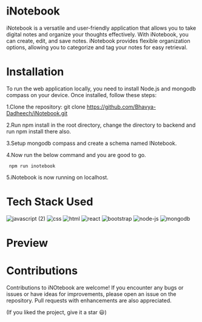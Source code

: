 # iNotebook

iNotebook is a versatile and user-friendly application that allows you to take digital notes and organize your thoughts effectively. With iNotebook, you can create, edit, and save notes. iNotebook provides flexible organization options, allowing you to categorize and tag your notes for easy retrieval.

# Installation

To run the web application locally, you need to install Node.js and mongodb compass on your device. Once installed, follow these steps:
 
 1.Clone the repository: git clone https://github.com/Bhavya-Dadheech/iNotebook.git
 
 2.Run npm install in the root directory, change the directory to backend and run npm install there also.
 
 3.Setup mongodb compass and create a schema named INotebook.
    
 4.Now run the below command and you are good to go.
     
     npm run inotebook

 5.iNotebook is now running on localhost.

# Tech Stack Used

![javascript (2)](https://github.com/Bhavya-Dadheech/TextUtils/assets/70031238/378bd702-6ff9-4479-b7cd-c5ad79200408)
![css](https://github.com/Bhavya-Dadheech/TextUtils/assets/70031238/e78dc152-9a55-41fb-8fcb-c2686fdbb39b)
![html](https://github.com/Bhavya-Dadheech/TextUtils/assets/70031238/427b56e8-8be5-46c5-bbab-1e23e4d4cda0)
![react](https://github.com/Bhavya-Dadheech/TextUtils/assets/70031238/43149fb8-6449-4403-940e-ce62b7c38d14)
![bootstrap](https://github.com/Bhavya-Dadheech/TextUtils/assets/70031238/b0e3f3df-e857-498a-ad96-5625aff042f7)
![node-js](https://github.com/Bhavya-Dadheech/iNotebook/assets/70031238/bf653eb8-6a4d-4870-9f8d-0279e65c5c25)
![mongodb](https://github.com/Bhavya-Dadheech/iNotebook/assets/70031238/ea0f7b5c-d540-45a5-bacf-d7d09cc789ba)


# Preview


# Contributions

Contributions to iNOtebook are welcome! If you encounter any bugs or issues or have ideas for improvements, please open an issue on the repository. Pull requests with enhancements are also appreciated.

(If you liked the project, give it a star 😃)


